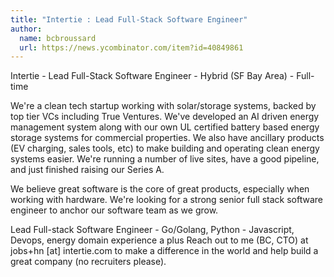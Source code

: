 ```yaml
---
title: "Intertie : Lead Full-Stack Software Engineer"
author:
  name: bcbroussard
  url: https://news.ycombinator.com/item?id=40849861
---
```

Intertie - Lead Full-Stack Software Engineer - Hybrid (SF Bay Area) - Full-time

We&#x27;re a clean tech startup working with solar&#x2F;storage systems, backed by top tier VCs including True Ventures. We&#x27;ve developed an AI driven energy management system along with our own UL certified battery based energy storage systems for commercial properties. We also have ancillary products (EV charging, sales tools, etc) to make building and operating clean energy systems easier. We&#x27;re running a number of live sites, have a good pipeline, and just finished raising our Series A.

We believe great software is the core of great products, especially when working with hardware. We&#x27;re looking for a strong senior full stack software engineer to anchor our software team as we grow.

Lead Full-stack Software Engineer - Go&#x2F;Golang, Python - Javascript, Devops, energy domain experience a plus
Reach out to me (BC, CTO) at jobs+hn [at] intertie.com to make a difference in the world and help build a great company (no recruiters please).
